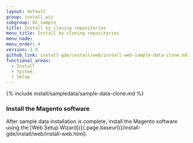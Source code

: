 ```yaml
---
layout: default
group: install_wiz
subgroup: 02_sample
title: Install by cloning repositories
menu_title: Install by cloning repositories
menu_node:
menu_order: 4
version: 2.0
github_link: install-gde/install/web/install-web-sample-data-clone.md
functional_areas:
  - Install
  - System
  - Setup
---
```


{% include install/sampledata/sample-data-clone.md %}

### Install the Magento software
After sample data installation is complete, install the Magento software using the [Web Setup Wizard]({{ page.baseurl}}/install-gde/install/web/install-web.html).
